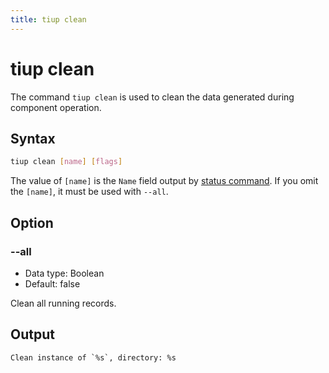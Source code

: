 ```yaml
---
title: tiup clean
---
```


# tiup clean

The command `tiup clean` is used to clean the data generated during component operation.

## Syntax

```sh
tiup clean [name] [flags]
```

The value of `[name]` is the `Name` field output by [status command](/tiup/tiup-command-status.md). If you omit the `[name]`, it must be used with `--all`.

## Option

### --all

- Data type: Boolean
- Default: false

Clean all running records.

## Output

```
Clean instance of `%s`, directory: %s
```